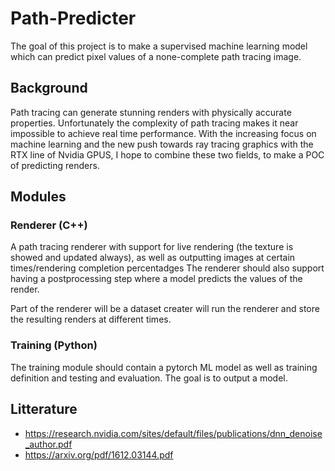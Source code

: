 # Path-Predicter

The goal of this project is to make a supervised machine learning model which can predict pixel values of a none-complete path tracing image.


## Background

Path tracing can generate stunning renders with physically accurate properties. Unfortunately the complexity of path tracing makes it near impossible to achieve real time performance. With the increasing focus on machine learning and the new push towards ray tracing graphics with the RTX line of Nvidia GPUS, I hope to combine these two fields, to make a POC of predicting renders.

## Modules

### Renderer (C++)

A path tracing renderer with support for live rendering (the texture is showed and updated always), as well as outputting images at certain times/rendering completion percentadges
The renderer should also support having a postprocessing step where a model predicts the values of the render.

Part of the renderer will be a dataset creater will run the renderer and store the resulting renders at different times. 

### Training (Python)

The training module should contain a pytorch ML model as well as training definition and testing and evaluation. The goal is to output a model.



## Litterature

- https://research.nvidia.com/sites/default/files/publications/dnn_denoise_author.pdf
- https://arxiv.org/pdf/1612.03144.pdf
